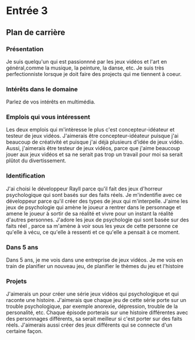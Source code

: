 # Entrée 3
## Plan de carrière

### Présentation
Je suis quelqu'un qui est passionnné par les jeux vidéos et l'art en général,comme la musique, la peinture, la danse, etc. Je suis très perfectionniste lorsque je doit faire des projects qui me tiennent à coeur. 

### Intérêts dans le domaine
Parlez de vos intérêts en multimédia. 

### Emplois qui vous intéressent
Les deux emplois qui m'intèresse le plus c'est concepteur-idéateur et testeur de jeux vidéos. J'aimerais être concepteur-idéateur puisque j'ai beaucoup de créativité et puisque j'ai déjà plusieurs d'idée de jeux vidéo. Aussi, j'aimerais être testeur de jeux vidéos, parce que j'aime beaucoup jouer aux jeux vidéos et sa ne serait pas trop un travail pour moi sa serait plûtot du divertissement.

### Identification 
J'ai choisi le développeur Rayll parce qu'il fait des jeux d'horreur psychologique qui sont basés sur des faits réels. Je m'indentifie avec ce développeur parce qu'il créer des types de jeux qui m'interpelle. J'aime les jeux de psychologie qui amène le joueur a rentrer dans le personnage et amene le joueur à sortir de sa réalité et vivre pour un instant la réalité d'autres personnes. J'adore les jeux de psychologie qui sont basée sur des faits réel , parce sa m'amène à voir sous les yeux de cette personne ce qu'elle à vécu, ce qu'elle à ressenti et ce qu'elle a pensait à ce moment. 
### Dans 5 ans
Dans 5 ans, je me vois dans une entreprise de jeux vidéos. Je me vois en train de planifier un nouveau jeu, de planifier le thèmes du jeu et l'histoire
### Projets
J'aimerais un pour créer une série jeux vidéos qui  psychologique et qui raconte une histoire. J'aimerais que chaque jeu de cette série porte sur un trouble psychologique, par exemple anorexie, dépression, trouble de la personalité, etc. Chaque épisode porterais sur une histoire différentes avec des personnages différents, sa serait meilleur si c'est porter sur des faits réels. J'aimerais aussi créer des jeux différents qui se connecte d'un certaine façon.
